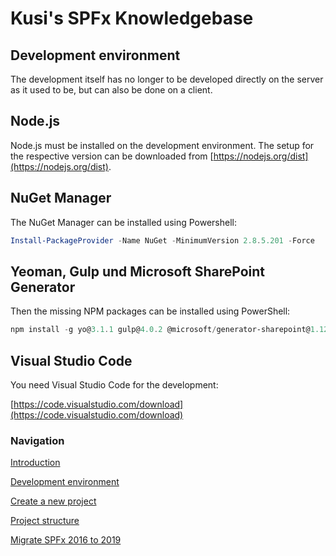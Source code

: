 # Kusi's SPFx Knowledgebase

## Development environment

The development itself has no longer to be developed directly on the server as it used to be, but can also be done on a client.

## Node.js

Node.js must be installed on the development environment. The setup for the respective version can be downloaded from [https://nodejs.org/dist](https://nodejs.org/dist).

## NuGet Manager

The NuGet Manager can be installed using Powershell:

```powershell
Install-PackageProvider -Name NuGet -MinimumVersion 2.8.5.201 -Force
```

## Yeoman, Gulp und Microsoft SharePoint Generator

Then the missing NPM packages can be installed using PowerShell:

```powershell
npm install -g yo@3.1.1 gulp@4.0.2 @microsoft/generator-sharepoint@1.12.1
```

## Visual Studio Code

You need Visual Studio Code for the development:

[https://code.visualstudio.com/download](https://code.visualstudio.com/download)

### Navigation

[Introduction](intro.md)

[Development environment](devenv.md)

[Create a new project](createProject.md)

[Project structure](projectStructure.md)

[Migrate SPFx 2016 to 2019](migrate16to19.md)
